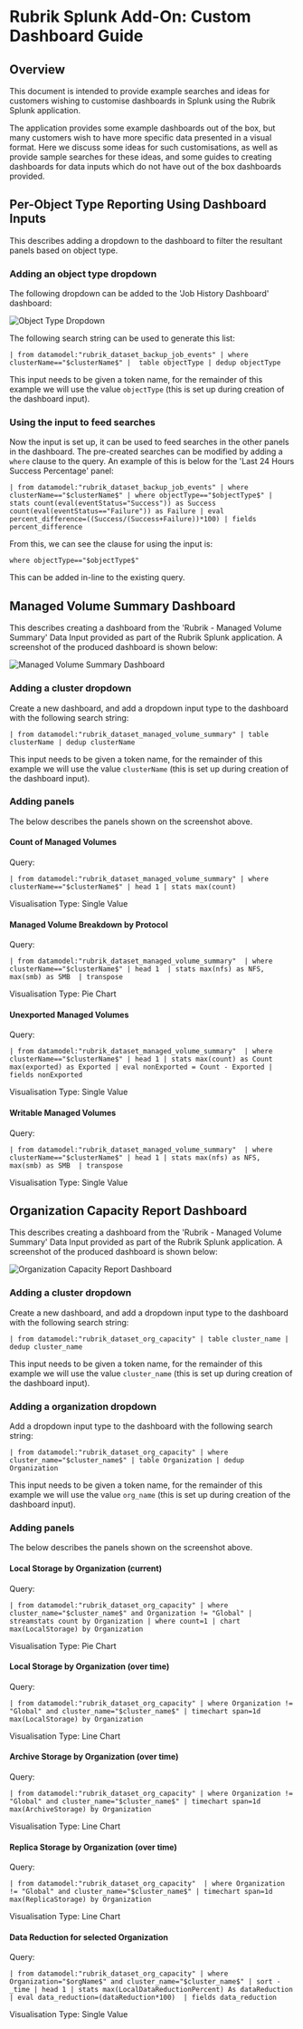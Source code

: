 # Rubrik Splunk Add-On: Custom Dashboard Guide

## Overview

This document is intended to provide example searches and ideas for customers wishing to customise dashboards in Splunk using the Rubrik Splunk application.

The application provides some example dashboards out of the box, but many customers wish to have more specific data presented in a visual format. Here we discuss some ideas for such customisations, as well as provide sample searches for these ideas, and some guides to creating dashboards for data inputs which do not have out of the box dashboards provided.

## Per-Object Type Reporting Using Dashboard Inputs

This describes adding a dropdown to the dashboard to filter the resultant panels based on object type.

### Adding an object type dropdown

The following dropdown can be added to the 'Job History Dashboard' dashboard:

![Object Type Dropdown](./images/objecttype_dropdown.png)

The following search string can be used to generate this list:

```none
| from datamodel:"rubrik_dataset_backup_job_events" | where clusterName=="$clusterName$" |  table objectType | dedup objectType
```

This input needs to be given a token name, for the remainder of this example we will use the value `objectType` (this is set up during creation of the dashboard input).

### Using the input to feed searches

Now the input is set up, it can be used to feed searches in the other panels in the dashboard. The pre-created searches can be modified by adding a `where` clause to the query. An example of this is below for the 'Last 24 Hours Success Percentage' panel:

```none
| from datamodel:"rubrik_dataset_backup_job_events" | where clusterName=="$clusterName$" | where objectType=="$objectType$" | stats count(eval(eventStatus="Success")) as Success count(eval(eventStatus=="Failure")) as Failure | eval percent_difference=((Success/(Success+Failure))*100) | fields percent_difference
```

From this, we can see the clause for using the input is:

```none
where objectType=="$objectType$"
```

This can be added in-line to the existing query.

## Managed Volume Summary Dashboard

This describes creating a dashboard from the 'Rubrik - Managed Volume Summary' Data Input provided as part of the Rubrik Splunk application. A screenshot of the produced dashboard is shown below:

![Managed Volume Summary Dashboard](./images/man_vol_summary_dashboard.png)

### Adding a cluster dropdown

Create a new dashboard, and add a dropdown input type to the dashboard with the following search string:

```none
| from datamodel:"rubrik_dataset_managed_volume_summary" | table clusterName | dedup clusterName
```

This input needs to be given a token name, for the remainder of this example we will use the value `clusterName` (this is set up during creation of the dashboard input).

### Adding panels

The below describes the panels shown on the screenshot above.

#### Count of Managed Volumes

Query:

```none
| from datamodel:"rubrik_dataset_managed_volume_summary" | where clusterName=="$clusterName$" | head 1 | stats max(count)
```

Visualisation Type: Single Value

#### Managed Volume Breakdown by Protocol

Query:

```none
| from datamodel:"rubrik_dataset_managed_volume_summary"  | where clusterName=="$clusterName$" | head 1  | stats max(nfs) as NFS, max(smb) as SMB  | transpose
```

Visualisation Type: Pie Chart

#### Unexported Managed Volumes

Query:

```none
| from datamodel:"rubrik_dataset_managed_volume_summary"  | where clusterName=="$clusterName$" | head 1 | stats max(count) as Count max(exported) as Exported | eval nonExported = Count - Exported | fields nonExported
```

Visualisation Type: Single Value

#### Writable Managed Volumes

Query:

```none
| from datamodel:"rubrik_dataset_managed_volume_summary"  | where clusterName=="$clusterName$" | head 1 | stats max(nfs) as NFS, max(smb) as SMB  | transpose
```

Visualisation Type: Single Value

## Organization Capacity Report Dashboard

This describes creating a dashboard from the 'Rubrik - Managed Volume Summary' Data Input provided as part of the Rubrik Splunk application. A screenshot of the produced dashboard is shown below:

![Organization Capacity Report Dashboard](./images/org_cap_report_dashboard.png)

### Adding a cluster dropdown

Create a new dashboard, and add a dropdown input type to the dashboard with the following search string:

```none
| from datamodel:"rubrik_dataset_org_capacity" | table cluster_name | dedup cluster_name
```

This input needs to be given a token name, for the remainder of this example we will use the value `cluster_name` (this is set up during creation of the dashboard input).

### Adding a organization dropdown

Add a dropdown input type to the dashboard with the following search string:

```none
| from datamodel:"rubrik_dataset_org_capacity" | where cluster_name="$cluster_name$" | table Organization | dedup Organization
```

This input needs to be given a token name, for the remainder of this example we will use the value `org_name` (this is set up during creation of the dashboard input).

### Adding panels

The below describes the panels shown on the screenshot above.

#### Local Storage by Organization (current)

Query:

```none
| from datamodel:"rubrik_dataset_org_capacity" | where cluster_name="$cluster_name$" and Organization != "Global" | streamstats count by Organization | where count=1 | chart max(LocalStorage) by Organization
```

Visualisation Type: Pie Chart

#### Local Storage by Organization (over time)

Query:

```none
| from datamodel:"rubrik_dataset_org_capacity" | where Organization != "Global" and cluster_name="$cluster_name$" | timechart span=1d max(LocalStorage) by Organization
```

Visualisation Type: Line Chart

#### Archive Storage by Organization (over time)

Query:

```none
| from datamodel:"rubrik_dataset_org_capacity" | where Organization != "Global" and cluster_name="$cluster_name$" | timechart span=1d max(ArchiveStorage) by Organization
```

Visualisation Type: Line Chart

#### Replica Storage by Organization (over time)

Query:

```none
| from datamodel:"rubrik_dataset_org_capacity"  | where Organization != "Global" and cluster_name="$cluster_name$" | timechart span=1d max(ReplicaStorage) by Organization
```

Visualisation Type: Line Chart

#### Data Reduction for selected Organization

Query:

```none
| from datamodel:"rubrik_dataset_org_capacity" | where Organization="$orgName$" and cluster_name="$cluster_name$" | sort -_time | head 1 | stats max(LocalDataReductionPercent) As dataReduction | eval data_reduction=(dataReduction*100)  | fields data_reduction
```

Visualisation Type: Single Value
